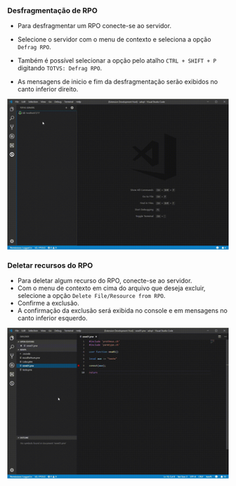 ### Desfragmentação de RPO

- Para desfragmentar um RPO conecte-se ao servidor.
- Selecione o servidor com o menu de contexto e seleciona a opção `Defrag RPO`.
- Também é possível selecionar a opção pelo atalho `CTRL + SHIFT + P` digitando `TOTVS: Defrag RPO`.

- As mensagens de inicio e fim da desfragmentação serão exibidos no canto inferior direito.

![Defrag RPO](./gifs/DefragRPO.gif)

### Deletar recursos do RPO

- Para deletar algum recurso do RPO, conecte-se ao servidor.
- Com o menu de contexto em cima do arquivo que deseja excluir, selecione a opção `Delete File/Resource from RPO`.
- Confirme a exclusão.
- A confirmação da exclusão será exibida no console e em mensagens no canto inferior esquerdo.

![Delete File RPO](./gifs/DeleteFromRPO.gif)
